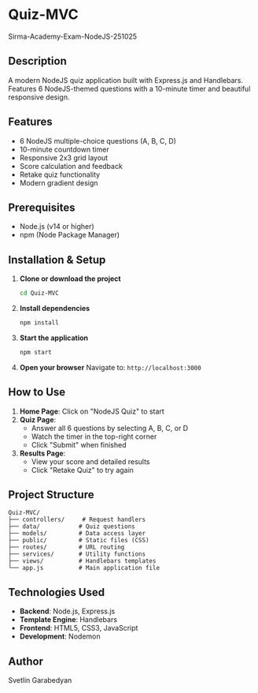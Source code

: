 # Quiz-MVC
Sirma-Academy-Exam-NodeJS-251025

## Description
A modern NodeJS quiz application built with Express.js and Handlebars. Features 6 NodeJS-themed questions with a 10-minute timer and beautiful responsive design.

## Features
- 6 NodeJS multiple-choice questions (A, B, C, D)
- 10-minute countdown timer
- Responsive 2x3 grid layout
- Score calculation and feedback
- Retake quiz functionality
- Modern gradient design

## Prerequisites
- Node.js (v14 or higher)
- npm (Node Package Manager)

## Installation & Setup

1. **Clone or download the project**
   ```bash
   cd Quiz-MVC
   ```

2. **Install dependencies**
   ```bash
   npm install
   ```

3. **Start the application**
   ```bash
   npm start
   ```

4. **Open your browser**
   Navigate to: `http://localhost:3000`

## How to Use

1. **Home Page**: Click on "NodeJS Quiz" to start
2. **Quiz Page**: 
   - Answer all 6 questions by selecting A, B, C, or D
   - Watch the timer in the top-right corner
   - Click "Submit" when finished
3. **Results Page**: 
   - View your score and detailed results
   - Click "Retake Quiz" to try again

## Project Structure
```
Quiz-MVC/
├── controllers/     # Request handlers
├── data/           # Quiz questions
├── models/         # Data access layer
├── public/         # Static files (CSS)
├── routes/         # URL routing
├── services/       # Utility functions
├── views/          # Handlebars templates
└── app.js          # Main application file
```

## Technologies Used
- **Backend**: Node.js, Express.js
- **Template Engine**: Handlebars
- **Frontend**: HTML5, CSS3, JavaScript
- **Development**: Nodemon

## Author
Svetlin Garabedyan

